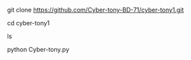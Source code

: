 git clone 
https://github.com/Cyber-tony-BD-71/cyber-tony1.git

cd cyber-tony1

ls

python Cyber-tony.py
